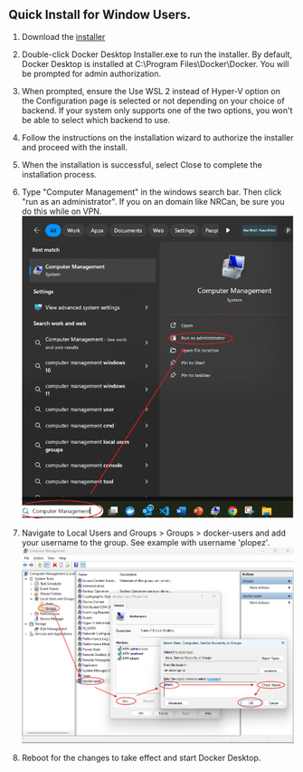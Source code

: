 ## Quick Install for Window Users. 
1. Download the [installer](https://www.docker.com/products/docker-desktop)
1. Double-click Docker Desktop Installer.exe to run the installer. By default, Docker Desktop is installed at C:\Program Files\Docker\Docker. You will be prompted for admin authorization.
1. When prompted, ensure the Use WSL 2 instead of Hyper-V option on the Configuration page is selected or not depending on your choice of backend.  If your system only supports one of the two options, you won't be able to select which backend to use.
1. Follow the instructions on the installation wizard to authorize the installer and proceed with the install.
1. When the installation is successful, select Close to complete the installation process.
1. Type "Computer Management" in the windows search bar. Then click "run as an administrator". If you on an domain like NRCan, be sure you do this while on VPN. ![image](./images/computer_management.png)
1. Navigate to Local Users and Groups > Groups > docker-users and add your username to the group. See example with username 'plopez'.![image](./images/docker_group.png)

1. Reboot for the changes to take effect and start Docker Desktop.
